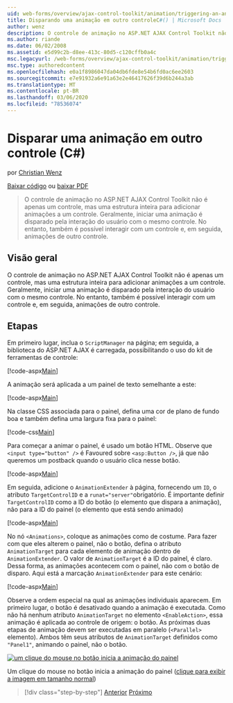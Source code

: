 ```yaml
---
uid: web-forms/overview/ajax-control-toolkit/animation/triggering-an-animation-in-another-control-cs
title: Disparando uma animação em outro controleC#() | Microsoft Docs
author: wenz
description: O controle de animação no ASP.NET AJAX Control Toolkit não é apenas um controle, mas uma estrutura inteira para adicionar animações a um controle. Geralmente, iniciando um...
ms.author: riande
ms.date: 06/02/2008
ms.assetid: e5d99c2b-d8ee-413c-80d5-c120cffb0a4c
msc.legacyurl: /web-forms/overview/ajax-control-toolkit/animation/triggering-an-animation-in-another-control-cs
msc.type: authoredcontent
ms.openlocfilehash: e0a1f8986047da04db6fde8e54b6fd0ac6ee2603
ms.sourcegitcommit: e7e91932a6e91a63e2e46417626f39d6b244a3ab
ms.translationtype: MT
ms.contentlocale: pt-BR
ms.lasthandoff: 03/06/2020
ms.locfileid: "78536074"
---
```

# <a name="triggering-an-animation-in-another-control-c"></a>Disparar uma animação em outro controle (C#)

por [Christian Wenz](https://github.com/wenz)

[Baixar código](https://download.microsoft.com/download/f/9/a/f9a26acd-8df4-4484-8a18-199e4598f411/Animation8.cs.zip) ou [baixar PDF](https://download.microsoft.com/download/6/7/1/6718d452-ff89-4d3f-a90e-c74ec2d636a3/animation8CS.pdf)

> O controle de animação no ASP.NET AJAX Control Toolkit não é apenas um controle, mas uma estrutura inteira para adicionar animações a um controle. Geralmente, iniciar uma animação é disparado pela interação do usuário com o mesmo controle. No entanto, também é possível interagir com um controle e, em seguida, animações de outro controle.

## <a name="overview"></a>Visão geral

O controle de animação no ASP.NET AJAX Control Toolkit não é apenas um controle, mas uma estrutura inteira para adicionar animações a um controle. Geralmente, iniciar uma animação é disparado pela interação do usuário com o mesmo controle. No entanto, também é possível interagir com um controle e, em seguida, animações de outro controle.

## <a name="steps"></a>Etapas

Em primeiro lugar, inclua o `ScriptManager` na página; em seguida, a biblioteca do ASP.NET AJAX é carregada, possibilitando o uso do kit de ferramentas de controle:

[!code-aspx[Main](triggering-an-animation-in-another-control-cs/samples/sample1.aspx)]

A animação será aplicada a um painel de texto semelhante a este:

[!code-aspx[Main](triggering-an-animation-in-another-control-cs/samples/sample2.aspx)]

Na classe CSS associada para o painel, defina uma cor de plano de fundo boa e também defina uma largura fixa para o painel:

[!code-css[Main](triggering-an-animation-in-another-control-cs/samples/sample3.css)]

Para começar a animar o painel, é usado um botão HTML. Observe que `<input type="button" />` é Favoured sobre `<asp:Button />`, já que não queremos um postback quando o usuário clica nesse botão.

[!code-aspx[Main](triggering-an-animation-in-another-control-cs/samples/sample4.aspx)]

Em seguida, adicione o `AnimationExtender` à página, fornecendo um `ID`, o atributo `TargetControlID` e a `runat="server"`obrigatório. É importante definir `TargetControlID` como a ID do botão (o elemento que dispara a animação), não para a ID do painel (o elemento que está sendo animado)

[!code-aspx[Main](triggering-an-animation-in-another-control-cs/samples/sample5.aspx)]

No nó `<Animations>`, coloque as animações como de costume. Para fazer com que eles alterem o painel, não o botão, defina o atributo `AnimationTarget` para cada elemento de animação dentro de `AnimationExtender`. O valor de `AnimationTarget` é a ID do painel, é claro. Dessa forma, as animações acontecem com o painel, não com o botão de disparo. Aqui está a marcação `AnimationExtender` para este cenário:

[!code-aspx[Main](triggering-an-animation-in-another-control-cs/samples/sample6.aspx)]

Observe a ordem especial na qual as animações individuais aparecem. Em primeiro lugar, o botão é desativado quando a animação é executada. Como não há nenhum atributo `AnimationTarget` no elemento `<EnableAction>`, essa animação é aplicada ao controle de origem: o botão. As próximas duas etapas de animação devem ser executadas em paralelo (`<Parallel>` elemento). Ambos têm seus atributos de `AnimationTarget` definidos como `"Panel1"`, animando o painel, não o botão.

[![um clique do mouse no botão inicia a animação do painel](triggering-an-animation-in-another-control-cs/_static/image2.png)](triggering-an-animation-in-another-control-cs/_static/image1.png)

Um clique do mouse no botão inicia a animação do painel ([clique para exibir a imagem em tamanho normal](triggering-an-animation-in-another-control-cs/_static/image3.png))

> [!div class="step-by-step"]
> [Anterior](disabling-actions-during-animation-cs.md)
> [Próximo](modifying-animations-from-the-server-side-cs.md)

